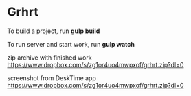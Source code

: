 # Grhrt

To build a project, run **gulp build**

To run server and start work, run **gulp watch**

zip archive with finished work https://www.dropbox.com/s/zg1or4uo4mwpxof/grhrt.zip?dl=0

screenshot from DeskTime app https://www.dropbox.com/s/zg1or4uo4mwpxof/grhrt.zip?dl=0
